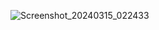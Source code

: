 ![Screenshot_20240315_022433](https://github.com/irfandumanx/TcmbKur/assets/69718844/579d92cb-6ed7-426d-bf56-a978df1eecf1)
